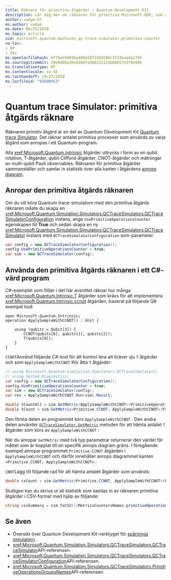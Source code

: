 ```yaml
---
title: Räknare för primitiva åtgärder – Quantum Development Kit
description: Lär dig mer om räknaren för primitiva Microsoft-QDK, som använder Quantum trace Simulator för att spåra primitiva processer som används av åtgärder i ett Q# program.
author: vadym-kl
ms.author: vadym
ms.date: 06/25/2020
ms.topic: article
uid: microsoft.quantum.machines.qc-trace-simulator.primitive-counter
no-loc:
- Q#
- $$v
ms.openlocfilehash: bf75eb94696a489a587316928bc3f33baa4a1785
ms.sourcegitcommit: 29e0d88a30e4166fa580132124b0eb57e1f0e986
ms.translationtype: MT
ms.contentlocale: sv-SE
ms.lasthandoff: 10/27/2020
ms.locfileid: "92690953"
---
```

# <a name="quantum-trace-simulator-primitive-operations-counter"></a>Quantum trace Simulator: primitiva åtgärds räknare

Räknaren primitiv åtgärd är en del av Quantum Development Kit [Quantum trace Simulator](xref:microsoft.quantum.machines.qc-trace-simulator.intro). Det räknar antalet primitiva processer som används av varje åtgärd som anropas i ett Quantum-program. 

Alla <xref:Microsoft.Quantum.Intrinsic> åtgärder uttrycks i form av en qubit rotation, T-åtgärder, qubit Clifford-åtgärder, CNOT-åtgärder och mätningar av multi-qubit Pauli observables. Räknaren för primitiva åtgärder sammanställer och samlar in statistik över alla kanter i åtgärdens [anrops diagram](https://en.wikipedia.org/wiki/Call_graph).

## <a name="invoking-the-primitive-operation-counter"></a>Anropar den primitiva åtgärds räknaren

Om du vill köra Quantum trace-simulatorn med den primitiva åtgärds räknaren måste du skapa en <xref:Microsoft.Quantum.Simulation.Simulators.QCTraceSimulators.QCTraceSimulatorConfiguration> instans, ange `UsePrimitiveOperationsCounter` egenskapen till **True** och sedan skapa en ny <xref:Microsoft.Quantum.Simulation.Simulators.QCTraceSimulators.QCTraceSimulator> instans med `QCTraceSimulatorConfiguration` som-parameter.

```csharp
var config = new QCTraceSimulatorConfiguration();
config.UsePrimitiveOperationsCounter = true;
var sim = new QCTraceSimulator(config);
```

## <a name="using-the-primitive-operation-counter-in-a-c-host-program"></a>Använda den primitiva åtgärds räknaren i ett C#-värd program

C#-exemplet som följer i det här avsnittet räknar hur många <xref:Microsoft.Quantum.Intrinsic.T> åtgärder som krävs för att implementera <xref:Microsoft.Quantum.Intrinsic.ccnot> åtgärden, baserat på följande Q# exempel kod:

```qsharp
open Microsoft.Quantum.Intrinsic;
operation ApplySampleWithCCNOT() : Unit {

    using (qubits = Qubit[3]) {
        CCNOT(qubits[0], qubits[1], qubits[2]);
        T(qubits[0]);
    }
}
```

`CCNOT`Använd följande C#-kod för att kontrol lera att kräver sju `T` åtgärder och som `ApplySampleWithCCNOT` Kör åtta `T` åtgärder:

```csharp 
// using Microsoft.Quantum.Simulation.Simulators.QCTraceSimulators;
// using System.Diagnostics;
var config = new QCTraceSimulatorConfiguration();
config.UsePrimitiveOperationsCounter = true;
var sim = new QCTraceSimulator(config);
var res = ApplySampleWithCCNOT.Run(sim).Result;

double tCountAll = sim.GetMetric<ApplySampleWithCCNOT>(PrimitiveOperationsGroupsNames.T);
double tCount = sim.GetMetric<Primitive.CCNOT, ApplySampleWithCCNOT>(PrimitiveOperationsGroupsNames.T);
```

Den första delen av programmet körs `ApplySampleWithCCNOT` . Den andra delen använder [`QCTraceSimulator.GetMetric`](https://docs.microsoft.com/dotnet/api/microsoft.quantum.simulation.simulators.qctracesimulators.qctracesimulator.getmetric) metoden för att hämta antalet `T` åtgärder som körs av `ApplySampleWithCCNOT` : 

När du anropar `GetMetric` med två typ parametrar returnerar den värdet för måttet som är kopplat till en specifik anrops diagram gräns. I föregående exempel anropar programmet `Primitive.CCNOT` åtgärden i `ApplySampleWithCCNOT` och därför innehåller anrops diagrammet kanten `<Primitive.CCNOT, ApplySampleWithCCNOT>` . 

`CNOT`Lägg till följande rad för att hämta antalet åtgärder som används:
```csharp
double cxCount = sim.GetMetric<Primitive.CCNOT, ApplySampleWithCCNOT>(PrimitiveOperationsGroupsNames.CX);
```

Slutligen kan du skriva ut all statistik som samlas in av räknaren primitiva åtgärder i CSV-format med hjälp av följande:
```csharp
string csvSummary = sim.ToCSV()[MetricsCountersNames.primitiveOperationsCounter];
```

## <a name="see-also"></a>Se även

- Översikt över Quantum Development Kit-verktyget för [spårnings simulatorn](xref:microsoft.quantum.machines.qc-trace-simulator.intro) .
- <xref:Microsoft.Quantum.Simulation.Simulators.QCTraceSimulators.QCTraceSimulator>API-referensen.
- <xref:Microsoft.Quantum.Simulation.Simulators.QCTraceSimulators.QCTraceSimulatorConfiguration>API-referensen.
- <xref:Microsoft.Quantum.Simulation.Simulators.QCTraceSimulators.PrimitiveOperationsGroupsNames>API-referensen.